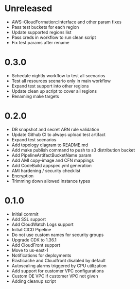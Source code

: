 # Unreleased

* AWS::CloudFormation::Interface and other param fixes
* Pass test buckets for each region
* Update supported regions list
* Pass creds in workflow to run clean script
* Fix test params after rename

# 0.3.0

* Schedule nightly workflow to test all scenarios
* Test all resources scenario only in main workflow
* Expand test support into other regions
* Update clean up script to cover all regions
* Renaming make targets

# 0.2.0

* DB snapshot and secret ARN rule validation
* Update Github CI to always upload test artifact
* Expand test scenarios
* Add topology diagram to README.md
* Add make publish command to push to s3 distribution bucket
* Add PipelineArtifactBucketName param
* Add AMI copy-image and CFN mappings
* Add CodeBuild appspec.yml generation
* AMI hardening / security checklist
* Encryption
* Trimming down allowed instance types

# 0.1.0

* Initial commit
* Add SSL support
* Add CloudWatch Logs support
* Initial CICD Pipeline
* Do not use custom names for security groups
* Upgrade CDK to 1.36.1
* Add CloudFront support
* Move to us-east-1
* Notifications for deployments
* Elasticache and Cloudfront disabled by default
* Autoscaling alarms triggered by CPU utilization
* Add support for customer VPC configurations
* Custom OE VPC if customer VPC not given
* Adding cleanup script
